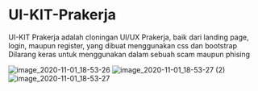 # UI-KIT-Prakerja
UI-KIT Prakerja adalah cloningan UI/UX Prakerja, baik dari landing page, login, maupun register, yang dibuat menggunakan css dan bootstrap
Dilarang keras untuk menggunakan dalam sebuah scam maupun phising

![image_2020-11-01_18-53-26](https://user-images.githubusercontent.com/48532204/97802151-03c5a280-1c74-11eb-846e-4334777d2a89.png)
![image_2020-11-01_18-53-27 (2)](https://user-images.githubusercontent.com/48532204/97802159-17710900-1c74-11eb-9f5b-5b5304de5cf0.png)
![image_2020-11-01_18-53-27](https://user-images.githubusercontent.com/48532204/97802165-1cce5380-1c74-11eb-98b9-31b399235691.png)
